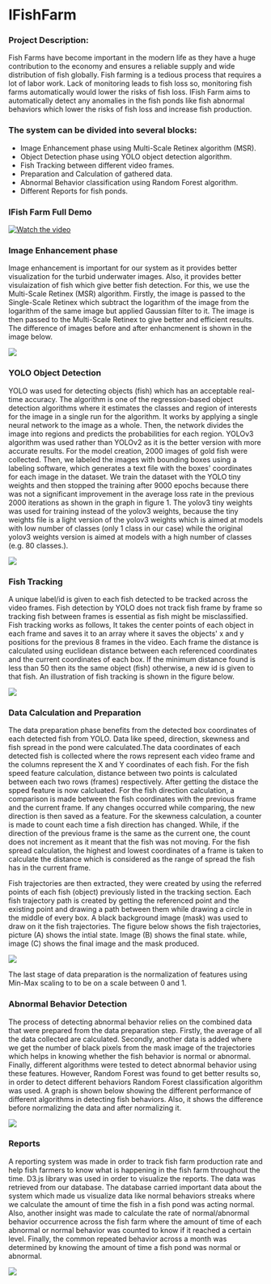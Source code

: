 # IFishFarm
### Project Description:

Fish Farms have become important in the modern life as they have a huge contribution to the economy and ensures a reliable supply and wide distribution of fish globally. Fish farming is a tedious process that requires a lot of labor work. Lack of monitoring leads to fish loss so, monitoring fish farms automatically would lower the risks of fish loss. IFish Farm aims to automatically detect any anomalies in the fish ponds like fish abnormal behaviors which lower the risks of fish loss and increase fish production.

### The system can be divided into several blocks: 
* Image Enhancement phase using Multi-Scale Retinex algorithm (MSR).
* Object Detection phase using YOLO object detection algorithm.
* Fish Tracking between different video frames.
* Preparation and Calculation of gathered data.
* Abnormal Behavior classification using Random Forest algorithm.
* Different Reports for fish ponds.

### IFish Farm Full Demo 

[![Watch the video](https://cdn.discordapp.com/attachments/629107934827249665/725776110910046248/Untitled.png)](https://www.youtube.com/watch?v=b4kqffDzEYQ)

### Image Enhancement phase


Image enhancement is important for our system as it provides better visualization for the turbid underwater images. Also, it provides better visulaization of fish which give better fish detection. For this, we use the Multi-Scale Retinex (MSR) algorithm. Firstly, the image is passed to the Single-Scale Retinex which subtract the logarithm of the image from the logarithm of the same image but applied Gaussian filter to it. The image is then passed to the Multi-Scale Retinex to give better and efficient results. The difference of images before and after enhancmenent is shown in the image below. 

![](https://cdn.discordapp.com/attachments/629107934827249665/725780257088471120/beforeafter.jpg)

### YOLO Object Detection 
YOLO was used for detecting objects (fish) which has an acceptable real-time accuracy. The algorithm is one of the regression-based object detection algorithms where it estimates the classes and region of interests for the image in a single run for the algorithm. It works by applying a single neural network to the image as a whole. Then, the network divides the image into regions and predicts the probabilities for each region. YOLOv3 algorithm was used rather than YOLOv2 as it is the better version with more accurate results. For the model creation, 2000 images of gold fish were collected. Then, we labeled the images with bounding boxes using a labeling software, which generates a text file with the boxes' coordinates for each image in the dataset. We train the dataset with the YOLO tiny weights and then stopped the training after 9000 epochs because there was not a significant improvement in the average loss rate in the previous 2000 iterations as shown in the graph in figure 1. The yolov3 tiny weights was used for training instead of the yolov3 weights, because the tiny weights file is a light version of the yolov3 weights which is aimed at models with low number of classes (only 1 class in our case) while the original yolov3 weights version is aimed at models with a high number of classes (e.g. 80 classes.).

![](https://cdn.discordapp.com/attachments/629107934827249665/725782379318476872/ABOVEDETECTIION.jpg)

### Fish Tracking 
A unique label/id is given to each fish detected to be tracked across the video frames. Fish detection by YOLO does not track fish frame by frame so tracking fish between frames is essential as fish might be misclassified. Fish tracking works as follows, It takes the center points of each object in each frame and saves it to an array where it saves the objects' x and y positions for the previous 8 frames in the video. Each frame the distance is calculated using euclidean distance between each referenced coordinates and the current coordinates of each box. If the minimum distance found is less than 50 then its the same object (fish) otherwise, a new id is given to that fish. An illustration of fish tracking is shown in the figure below.

![](https://cdn.discordapp.com/attachments/629107934827249665/725785290828152972/fishtracking.png)

### Data Calculation and Preparation

The data preparation phase benefits from the detected box coordinates of each detected fish from YOLO. Data like speed, direction, skewness and fish spread in the pond were calculated.The data coordinates of each detected fish is collected where the rows represent each video frame and the columns represent the X and Y coordinates of each fish. For the fish speed feature calculation, distance between two points is calculated between each two rows (frames) respectively. After getting the distace the spped feature is now calcluated. For the fish direction calculation, a comparison is made between the fish coordinates with the previous frame and the current frame. If any changes occurred while comparing, the new direction is then saved as a feature. For the skewness calculation, a counter is made to count each time a fish direction has changed. While, if the direction of the previous frame is the same as the current one, the count does not increment as it meant that the fish was not moving. For the fish spread calculation, the highest and lowest coordinates of a frame is taken to calculate the distance which is considered as the range of spread the fish has in the current frame.

Fish trajectories are then extracted, they were created by using the referred points of each fish (object) previously listed in the tracking section. Each fish trajectory path is created by getting the referenced point and the existing point and drawing a path between them while drawing a circle in the middle of every box. A black background image (mask) was used to draw on it the fish trajectories. The figure below shows the fish trajectories, picture (A) shows the intial state. Image (B) shows the final state. while, image (C) shows the final image and the mask produced.

![](https://cdn.discordapp.com/attachments/629107934827249665/725788755624984747/visualizetrajs.jpg)

The last stage of data preparation is the normalization of features using Min-Max scaling to to be on a scale between 0 and 1.

### Abnormal Behavior Detection
The process of detecting abnormal behavior relies on the combined data that were prepared from the data preparation step. Firstly, the average of all the data collected are calculated. Secondly, another data is added where we get the number of black pixels from the mask image of the trajectories which helps in knowing whether the fish behavior is normal or abnormal. Finally, different algorithms were tested to detect abnormal behavior using these features. However, Random Forest was found to get better results so, in order to detect different behaviors Random Forest classification algorithm was used. A graph is shown below showing the different performance of different algorithms in detecting fish behaviors. Also, it shows the difference before normalizing the data and after normalizing it.

![](https://cdn.discordapp.com/attachments/629107934827249665/725790131549896831/chart.jpg)

### Reports

A reporting system was made in order to track fish farm production rate and help fish farmers to know what is happening in the fish farm throughout the time. D3.js library was used in order to visualize the reports. The data was retrieved from our database. The database carried important data about the system which made us visualize data like normal behaviors streaks where we calculate the amount of time the fish in a fish pond was acting normal. Also, another insight was made to calculate the rate of normal/abnormal behavior occurrence across the fish farm where the amount of time of each abnormal or normal behavior was counted to know if it reached a certain level. Finally, the common repeated behavior across a month was determined by knowing the amount of time a fish pond was normal or abnormal.

![](https://cdn.discordapp.com/attachments/629107934827249665/725791885993443370/main3.jpg)




